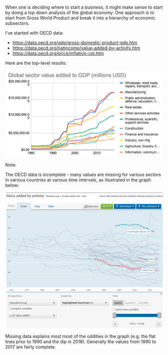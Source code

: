 When one is deciding where to start a business, it might make sense to start by doing a top down analysis of the global economy. One approach is to start from Gross World Product and break it into a hierarchy of economic subsectors.

I've started with OECD data:
- https://data.oecd.org/gdp/gross-domestic-product-gdp.htm
- https://data.oecd.org/natincome/value-added-by-activity.htm
- https://data.oecd.org/price/inflation-cpi.htm

Here are the top-level results:

<kbd>![graph of global per-industry GDP](/oecd/graph.png?raw=true "Global per-industry GDP over time")</kbd>

Note:

The OECD data is incomplete - many values are missing for various sectors in various countries at various time intervals, as illustrated in the graph below:

<kbd>![illustration of missing data](/oecd/missing-data.png?raw=true "Global per-industry GDP over time")</kbd>

Missing data explains most most of the oddities in the graph (e.g. the flat lines prior to 1990 and the dip in 2018). Generally the values from 1990 to 2017 are fairly complete.

